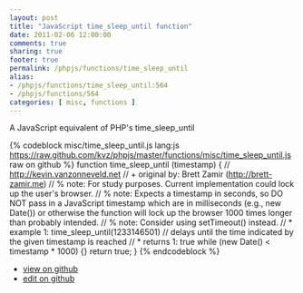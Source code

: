 ```yaml
---
layout: post
title: "JavaScript time_sleep_until function"
date: 2011-02-06 12:00:00
comments: true
sharing: true
footer: true
permalink: /phpjs/functions/time_sleep_until
alias:
- /phpjs/functions/time_sleep_until:564
- /phpjs/functions/564
categories: [ misc, functions ]
---
```

A JavaScript equivalent of PHP's time_sleep_until
<!-- more -->
{% codeblock misc/time_sleep_until.js lang:js https://raw.github.com/kvz/phpjs/master/functions/misc/time_sleep_until.js raw on github %}
function time_sleep_until (timestamp) {
    // http://kevin.vanzonneveld.net
    // +   original by: Brett Zamir (http://brett-zamir.me)
    // %          note: For study purposes. Current implementation could lock up the user's browser.
    // %          note: Expects a timestamp in seconds, so DO NOT pass in a JavaScript timestamp which are in milliseconds (e.g., new Date()) or otherwise the function will lock up the browser 1000 times longer than probably intended.
    // %          note: Consider using setTimeout() instead.
    // *     example 1: time_sleep_until(1233146501) // delays until the time indicated by the given timestamp is reached
    // *     returns 1: true
    while (new Date() < timestamp * 1000) {}
    return true;
}
{% endcodeblock %}
<ul>
 <li><a href="https://github.com/kvz/phpjs/blob/master/functions/misc/time_sleep_until.js">view on github</a></li>
 <li><a href="https://github.com/kvz/phpjs/edit/master/functions/misc/time_sleep_until.js">edit on github</a></li>
</ul>
